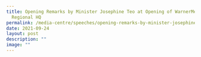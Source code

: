 ```yaml
---
title: Opening Remarks by Minister Josephine Teo at Opening of WarnerMedia’s
  Regional HQ
permalink: /media-centre/speeches/opening-remarks-by-minister-josephine-teo-opening-of-warnermedia-regional-hq/
date: 2021-09-24
layout: post
description: ""
image: ""
---
```

